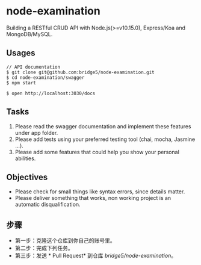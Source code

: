 # node-examination

Building a RESTful CRUD API with Node.js(>=v10.15.0), Express/Koa and MongoDB/MySQL.

## Usages

```
// API documentation
$ git clone git@github.com:bridge5/node-examination.git
$ cd node-examination/swagger
$ npm start

$ open http://localhost:3030/docs 
```

## Tasks

1. Please read the swagger documentation and implement these features under app folder.
2. Please add tests using your preferred testing tool (chai, mocha, Jasmine ...).
3. Please add some features that could help you show your personal abilities.

## Objectives

- Please check for small things like syntax errors, since details matter.
- Please deliver something that works, non working project is an automatic disqualification.

## 步骤

- 第一步：克隆这个仓库到你自己的账号里。
- 第二步：完成下列任务。
- 第三步：发送 * Pull Request*  到仓库 *bridge5/node-examination*。